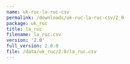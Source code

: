 ```yaml
---
name: uk-ruc-la-ruc-csv
permalink: /downloads/uk-ruc-la-ruc-csv/2_0
package: uk_ruc
title: la_ruc
filename: la_ruc.csv
version: '2.0'
full_version: 2.0.0
file: /data/uk_ruc/2.0/la_ruc.csv
---
```

